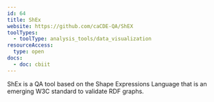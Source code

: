 ```yaml
---
id: 64
title: ShEx
website: https://github.com/caCDE-QA/ShEX
toolTypes:
  - toolType: analysis_tools/data_visualization
resourceAccess:
  type: open
docs:
  - doc: cbiit
---
```

ShEx is a QA tool based on the Shape Expressions Language that is an emerging W3C standard to validate RDF graphs.
